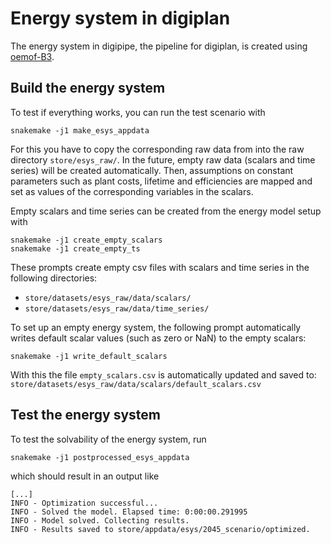 # Energy system in digiplan

The energy system in digipipe, the pipeline for digiplan, is created using
[oemof-B3](https://github.com/rl-institut/oemof-B3).

## Build the energy system

To test if everything works, you can run the test scenario with

```
snakemake -j1 make_esys_appdata
```

For this you have to copy the corresponding raw data from into the raw directory
`store/esys_raw/`.
In the future, empty raw data (scalars and time series) will be created
automatically. Then, assumptions on constant parameters such as plant costs,
lifetime and efficiencies are mapped and set as values of the corresponding
variables in the scalars.

Empty scalars and time series can be created from the energy model setup with

```
snakemake -j1 create_empty_scalars
snakemake -j1 create_empty_ts
```

These prompts create empty csv files with scalars and time series in the
following directories:

- `store/datasets/esys_raw/data/scalars/`
- `store/datasets/esys_raw/data/time_series/`

To set up an empty energy system, the following prompt automatically writes
default scalar values (such as zero or NaN) to the empty scalars:

```
snakemake -j1 write_default_scalars
```
With this the file `empty_scalars.csv` is automatically updated and saved to:
`store/datasets/esys_raw/data/scalars/default_scalars.csv`

## Test the energy system

To test the solvability of the energy system, run

```
snakemake -j1 postprocessed_esys_appdata
```

which should result in an output like

```
[...]
INFO - Optimization successful...
INFO - Solved the model. Elapsed time: 0:00:00.291995
INFO - Model solved. Collecting results.
INFO - Results saved to store/appdata/esys/2045_scenario/optimized.
```
